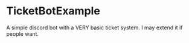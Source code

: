 # TicketBotExample
A simple discord  bot with a VERY basic ticket system. I may extend it if people want.
